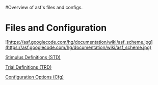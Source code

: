 #Overview of asf's files and configs.

# Files and Configuration #
![https://asf.googlecode.com/hg/documentation/wiki/asf_scheme.jpg](https://asf.googlecode.com/hg/documentation/wiki/asf_scheme.jpg)


[Stimulus Definitions (STD)](StdFile.md)

[Trial Definitions (TRD)](TrdFile.md)

[Configuration Options (Cfg)](Cfg.md)